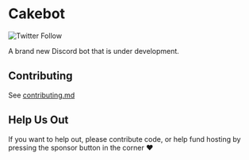 # Cakebot

![Twitter Follow](https://img.shields.io/twitter/follow/Cakebotpro.svg?style=social)

A brand new Discord bot that is under development.

## Contributing

See [contributing.md](https://github.com/RDIL/cakebot/blob/master/CONTRIBUTING.md)

## Help Us Out

If you want to help out, please contribute code, or help fund hosting by pressing the sponsor button in the corner :heart:
